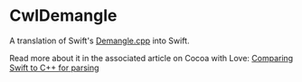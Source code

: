 # CwlDemangle

A translation of Swift's [Demangle.cpp](https://github.com/apple/swift/blob/master/lib/Basic/Demangle.cpp) into Swift.

Read more about it in the associated article on Cocoa with Love: [Comparing Swift to C++ for parsing](https://www.cocoawithlove.com/blog/2016/05/01/swift-name-demangling.html)
